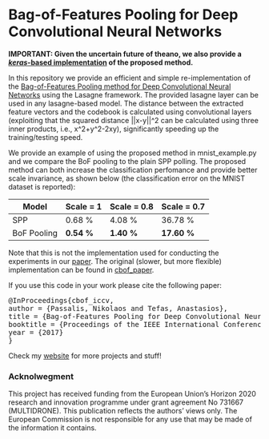 # Bag-of-Features Pooling for Deep Convolutional Neural Networks

**IMPORTANT: Given the uncertain future of theano, we also provide a [*keras*-based implementation](https://github.com/passalis/keras_cbof) of the proposed method.**

In this repository we provide an efficient and simple re-implementation of the [Bag-of-Features Pooling method for Deep Convolutional Neural Networks](https://arxiv.org/abs/1707.08105) using the Lasagne framework. The provided lasagne layer can be used in any lasagne-based model. The distance between the extracted feature vectors and the codebook is calculated using convolutional layers (exploiting that the squared distance ||x-y||^2 can be calculated using three inner products, i.e., x^2+y^2-2xy), significantly speeding up the training/testing speed.

We provide an example of using the proposed method in mnist_example.py and we compare the BoF pooling to the plain SPP polling. The proposed method can both increase the classification perfomance and provide better scale invariance, as shown below (the classification error on the MNIST dataset is reported):


| Model         | Scale = 1 | Scale = 0.8 |  Scale = 0.7 | 
| ------------- | --------- | ---------   | ---------    | 
| SPP           | 0.68 %    | 4.08 %      | 36.78 %      |
| BoF Pooling   | **0.54 %**    | **1.40 %**      | **17.60 %**    |

Note that this is not the implementation used for conducting the experiments in our [paper](https://arxiv.org/abs/1707.08105). The original (slower, but more flexible) implementation can be found in [cbof_paper](cbof_paper).

If you use this code in your work please cite the following paper:

<pre>
@InProceedings{cbof_iccv,
author = {Passalis, Nikolaos and Tefas, Anastasios},
title = {Bag-of-Features Pooling for Deep Convolutional Neural Networks},
booktitle = {Proceedings of the IEEE International Conference on Computer Vision},
year = {2017}
}
</pre>

Check my [website](https://passalis.github.io) for more projects and stuff!

### Acknolwegment
This project has received funding from the European Union’s Horizon 2020 research and innovation programme under grant agreement No 731667 (MULTIDRONE). This publication reflects the authors’ views only. The European Commission is not responsible for any use that may be made of the information it contains.
